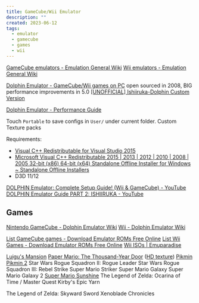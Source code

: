 ```yaml
---
title: GameCube/Wii Emulator
description: ""
created: 2023-06-12
tags:
  - emulator
  - gamecube
  - games
  - wii
---
```


[GameCube emulators - Emulation General Wiki](https://emulation.gametechwiki.com/index.php/GameCube_emulators)
[Wii emulators - Emulation General Wiki](https://emulation.gametechwiki.com/index.php/Wii_emulators)

[Dolphin Emulator - GameCube/Wii games on PC](https://dolphin-emu.org/) open sourced in 2008, BIG performance improvements in 5.0
[[UNOFFICIAL] Ishiiruka-Dolphin Custom Version](https://forums.dolphin-emu.org/Thread-unofficial-ishiiruka-dolphin-custom-version)

[Dolphin Emulator - Performance Guide](https://dolphin-emu.org/docs/guides/performance-guide/)

Touch `Portable` to save configs in `User/` under current folder.
Custom Texture packs

Requirements:

- [Visual C++ Redistributable for Visual Studio 2015](https://www.microsoft.com/en-us/download/details.aspx?id=48145)
- [Microsoft Visual C++ Redistributable 2015 | 2013 | 2012 | 2010 | 2008 | 2005 32-bit (x86) 64-bit (x64) Standalone Offline Installer for Windows ~ Standalone Offline Installers](http://www.standaloneofflineinstallers.com/2015/12/Microsoft-Visual-C-Redistributable-2015-2013-2012-2010-2008-2005-32-bit-x86-64-bit-x64-Standalone-Offline-Installer-for-Windows.html)
- D3D 11/12

[DOLPHIN Emulator: Complete Setup Guide! (Wii & GameCube) - YouTube](https://www.youtube.com/watch?v=aHZk7BKxSBs)
[DOLPHIN Emulator Guide PART 2: ISHIIRUKA - YouTube](https://www.youtube.com/watch?v=V0cKR6iFaQY)

## Games

[Nintendo GameCube - Dolphin Emulator Wiki](https://wiki.dolphin-emu.org/index.php?title=Nintendo_GameCube)
[Wii - Dolphin Emulator Wiki](https://wiki.dolphin-emu.org/index.php?title=Wii)

[List GameCube games - Download Emulator ROMs Free Online](https://www.emulator-roms.com/?list=list-gamecube-games/)
[List Wii Games - Download Emulator ROMs Free Online](https://www.emulator-roms.com/?list=list-wii-games/)
[Wii ISOs | Emuparadise](https://www.emuparadise.me/Nintendo_Wii_ISOs/68)

[Luigu's Mansion](https://wiki.dolphin-emu.org/index.php?title=Luigi%27s_Mansion)
[Paper Mario: The Thousand-Year Door](https://wiki.dolphin-emu.org/index.php?title=Paper_Mario:_The_Thousand-Year_Door) ([HD texture](https://forums.dolphin-emu.org/Thread-paper-mario-ttyd-hd-texture-pack-v1-1-june-30-2017))
[Pikmin](<https://wiki.dolphin-emu.org/index.php?title=Pikmin_(GC)>)
[Pikmin 2](<https://wiki.dolphin-emu.org/index.php?title=Pikmin_2_(GC)>)
Star Wars Rogue Squadron II: Rogue Leader
Star Wars Rogue Squadron III: Rebel Strike
Super Mario Striker
Super Mario Galaxy
Super Mario Galaxy 2
[Super Mario Sunshine](https://wiki.dolphin-emu.org/index.php?title=Super_Mario_Sunshine)
The Legend of Zelda: Ocarina of Time / Master Quest
Kirby's Epic Yarn

The Legend of Zelda: Skyward Sword
Xenoblade Chronicles
